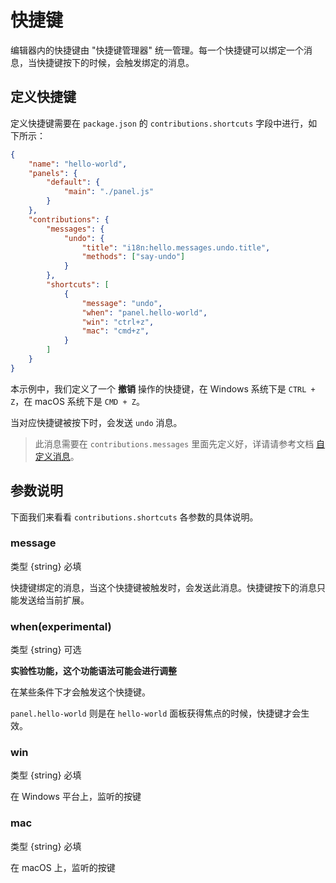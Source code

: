 # 快捷键

编辑器内的快捷键由 "快捷键管理器" 统一管理。每一个快捷键可以绑定一个消息，当快捷键按下的时候，会触发绑定的消息。

## 定义快捷键
定义快捷键需要在 `package.json` 的 `contributions.shortcuts` 字段中进行，如下所示：
```json
{
    "name": "hello-world",
    "panels": {
        "default": {
            "main": "./panel.js"
        }
    },
    "contributions": {
        "messages": {
            "undo": {
                "title": "i18n:hello.messages.undo.title",
                "methods": ["say-undo"]
            }
        },
        "shortcuts": [
            {
                "message": "undo",
                "when": "panel.hello-world",
                "win": "ctrl+z",
                "mac": "cmd+z",
            }
        ]
    }
}
```

本示例中，我们定义了一个 **撤销** 操作的快捷键，在 Windows 系统下是 `CTRL + Z`，在 macOS 系统下是 `CMD + Z`。

当对应快捷键被按下时，会发送 `undo` 消息。
>此消息需要在 `contributions.messages` 里面先定义好，详请请参考文档 [自定义消息](./contributions-messages.md)。

## 参数说明
下面我们来看看 `contributions.shortcuts` 各参数的具体说明。

### message

类型 {string} 必填 

快捷键绑定的消息，当这个快捷键被触发时，会发送此消息。快捷键按下的消息只能发送给当前扩展。

### when(experimental)

类型 {string} 可选 

**实验性功能，这个功能语法可能会进行调整**

在某些条件下才会触发这个快捷键。

`panel.hello-world` 则是在 `hello-world` 面板获得焦点的时候，快捷键才会生效。

### win

类型 {string} 必填 

在 Windows 平台上，监听的按键

### mac

类型 {string} 必填 

在 macOS 上，监听的按键